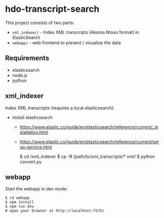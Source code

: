 # hdo-transcript-search

This project consists of two parts:

* `xml_indexer/` - Index XML transcripts (Akoma Ntoso format) in ElasticSearch
* `webapp/`  - web frontend to present / visualize the data

## Requirements

* elasticsearch
* node.js
* python

## xml_indexer

Index XML transcripts (requires a local elasticsearch):

* Install elasticsearch
  * <https://www.elastic.co/guide/en/elasticsearch/reference/current/_installation.html>
  * <https://www.elastic.co/guide/en/elasticsearch/reference/current/setup-service.html>

    $ cd /xml_indexer
    $ cp -R /path/to/xml_transcripts/* xml/
    $ python convert.py

## webapp

Start the webapp in dev mode:

    $ cd webapp
    $ npm install
    $ npm run dev
    # open your browser at http://localhost:7575/
